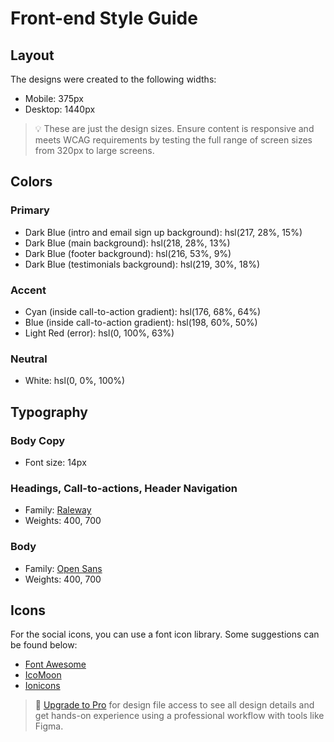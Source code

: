 # Front-end Style Guide

## Layout

The designs were created to the following widths:

-   Mobile: 375px
-   Desktop: 1440px

> 💡 These are just the design sizes. Ensure content is responsive and meets WCAG requirements by testing the full range of screen sizes from 320px to large screens.

## Colors

### Primary

-   Dark Blue (intro and email sign up background): hsl(217, 28%, 15%)
-   Dark Blue (main background): hsl(218, 28%, 13%)
-   Dark Blue (footer background): hsl(216, 53%, 9%)
-   Dark Blue (testimonials background): hsl(219, 30%, 18%)

### Accent

-   Cyan (inside call-to-action gradient): hsl(176, 68%, 64%)
-   Blue (inside call-to-action gradient): hsl(198, 60%, 50%)
-   Light Red (error): hsl(0, 100%, 63%)

### Neutral

-   White: hsl(0, 0%, 100%)

## Typography

### Body Copy

-   Font size: 14px

### Headings, Call-to-actions, Header Navigation

-   Family: [Raleway](https://fonts.google.com/specimen/Raleway)
-   Weights: 400, 700

### Body

-   Family: [Open Sans](https://fonts.google.com/specimen/Open+Sans)
-   Weights: 400, 700

## Icons

For the social icons, you can use a font icon library. Some suggestions can be found below:

-   [Font Awesome](https://fontawesome.com/)
-   [IcoMoon](https://icomoon.io/)
-   [Ionicons](https://ionicons.com/)

> 💎 [Upgrade to Pro](https://www.frontendmentor.io/pro?ref=style-guide) for design file access to see all design details and get hands-on experience using a professional workflow with tools like Figma.
